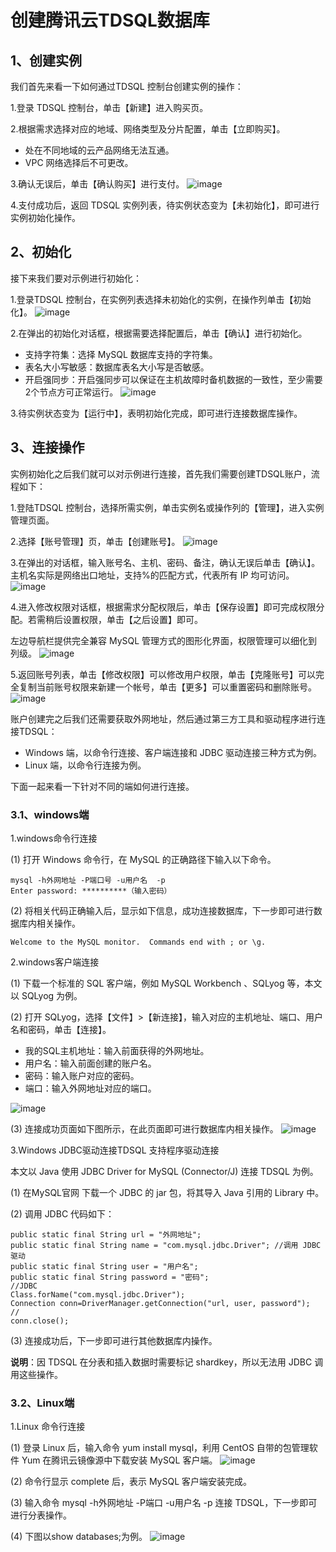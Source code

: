# 创建腾讯云TDSQL数据库
## 1、创建实例
我们首先来看一下如何通过TDSQL 控制台创建实例的操作：

1.登录 TDSQL 控制台，单击【新建】进入购买页。

2.根据需求选择对应的地域、网络类型及分片配置，单击【立即购买】。
* 处在不同地域的云产品网络无法互通。
* VPC 网络选择后不可更改。

3.确认无误后，单击【确认购买】进行支付。
![image](../../../../Gallerys/tencentdb5-33.jpg)

4.支付成功后，返回 TDSQL 实例列表，待实例状态变为【未初始化】，即可进行实例初始化操作。

## 2、初始化
接下来我们要对示例进行初始化：

1.登录TDSQL 控制台，在实例列表选择未初始化的实例，在操作列单击【初始化】。
![image](../../../../Gallerys/tencentdb5-34.jpg)

2.在弹出的初始化对话框，根据需要选择配置后，单击【确认】进行初始化。
* 支持字符集：选择 MySQL 数据库支持的字符集。
* 表名大小写敏感：数据库表名大小写是否敏感。
* 开启强同步：开启强同步可以保证在主机故障时备机数据的一致性，至少需要2个节点方可正常运行。
![image](../../../../Gallerys/tencentdb5-35.jpg)

3.待实例状态变为【运行中】，表明初始化完成，即可进行连接数据库操作。

## 3、连接操作
实例初始化之后我们就可以对示例进行连接，首先我们需要创建TDSQL账户，流程如下：

1.登陆TDSQL 控制台，选择所需实例，单击实例名或操作列的【管理】，进入实例管理页面。

2.选择【账号管理】页，单击【创建账号】。
![image](../../../../Gallerys/tencentdb5-36.jpg)

3.在弹出的对话框，输入账号名、主机、密码、备注，确认无误后单击【确认】。主机名实际是网络出口地址，支持%的匹配方式，代表所有 IP 均可访问。
![image](../../../../Gallerys/tencentdb5-37.jpg)

4.进入修改权限对话框，根据需求分配权限后，单击【保存设置】即可完成权限分配。若需稍后设置权限，单击【之后设置】即可。

左边导航栏提供完全兼容 MySQL 管理方式的图形化界面，权限管理可以细化到列级。
![image](../../../../Gallerys/tencentdb5-38.jpg)

5.返回账号列表，单击【修改权限】可以修改用户权限，单击【克隆账号】可以完全复制当前账号权限来新建一个帐号，单击【更多】可以重置密码和删除账号。
![image](../../../../Gallerys/tencentdb5-39.jpg)

账户创建完之后我们还需要获取外网地址，然后通过第三方工具和驱动程序进行连接TDSQL：
* Windows 端，以命令行连接、客户端连接和 JDBC 驱动连接三种方式为例。
* Linux 端，以命令行连接为例。

下面一起来看一下针对不同的端如何进行连接。

### 3.1、windows端
1.windows命令行连接

(1)	打开 Windows 命令行，在 MySQL 的正确路径下输入以下命令。
```apacheconfig
mysql -h外网地址 -P端口号 -u用户名  -p
Enter password: **********（输入密码）
```
(2)	将相关代码正确输入后，显示如下信息，成功连接数据库，下一步即可进行数据库内相关操作。
```apacheconfig
Welcome to the MySQL monitor.  Commands end with ; or \g.
```

2.windows客户端连接

(1)	下载一个标准的 SQL 客户端，例如 MySQL Workbench 、SQLyog 等，本文以 SQLyog 为例。

(2)	打开 SQLyog，选择【文件】>【新连接】，输入对应的主机地址、端口、用户名和密码，单击【连接】。
* 我的SQL主机地址：输入前面获得的外网地址。
* 用户名：输入前面创建的账户名。
* 密码：输入账户对应的密码。
* 端口：输入外网地址对应的端口。

![image](../../../../Gallerys/tencentdb5-40.jpg)

(3)	连接成功页面如下图所示，在此页面即可进行数据库内相关操作。
![image](../../../../Gallerys/tencentdb5-41.jpg)

3.Windows JDBC驱动连接TDSQL 支持程序驱动连接

本文以 Java 使用 JDBC Driver for MySQL (Connector/J) 连接 TDSQL 为例。

(1)	在MySQL官网 下载一个 JDBC 的 jar 包，将其导入 Java 引用的 Library 中。

(2)	调用 JDBC 代码如下：
```apacheconfig
public static final String url = "外网地址";
public static final String name = "com.mysql.jdbc.Driver"; //调用 JDBC 驱动
public static final String user = "用户名";
public static final String password = "密码";
//JDBC
Class.forName("com.mysql.jdbc.Driver"); 
Connection conn=DriverManager.getConnection("url, user, password");
//
conn.close();
```
(3)	连接成功后，下一步即可进行其他数据库内操作。

**说明**：因 TDSQL 在分表和插入数据时需要标记 shardkey，所以无法用 JDBC 调用这些操作。

### 3.2、Linux端

1.Linux 命令行连接

(1)	登录 Linux 后，输入命令 yum install mysql，利用 CentOS 自带的包管理软件 Yum 在腾讯云镜像源中下载安装 MySQL 客户端。
![image](../../../../Gallerys/tencentdb5-42.jpg)

(2)	命令行显示 complete 后，表示 MySQL 客户端安装完成。

(3)	输入命令 mysql -h外网地址 -P端口 -u用户名 -p 连接 TDSQL，下一步即可进行分表操作。

(4)	下图以show databases;为例。
![image](../../../../Gallerys/tencentdb5-43.jpg)





